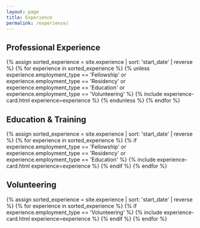 ```yaml
---
layout: page
title: Experience
permalink: /experience/
---
```


## Professional Experience

<div class="experience-grid">
  {% assign sorted_experience = site.experience | sort: 'start_date' | reverse %}
  {% for experience in sorted_experience %}
    {% unless experience.employment_type == 'Fellowship' or experience.employment_type == 'Residency' or experience.employment_type == 'Education' or experience.employment_type == 'Volunteering' %}
      {% include experience-card.html experience=experience %}
    {% endunless %}
  {% endfor %}
</div>

## Education & Training

<div class="experience-grid">
  {% assign sorted_experience = site.experience | sort: 'start_date' | reverse %}
  {% for experience in sorted_experience %}
    {% if experience.employment_type == 'Fellowship' or experience.employment_type == 'Residency' or experience.employment_type == 'Education' %}
      {% include experience-card.html experience=experience %}
    {% endif %}
  {% endfor %}
</div>

## Volunteering

<div class="experience-grid">
  {% assign sorted_experience = site.experience | sort: 'start_date' | reverse %}
  {% for experience in sorted_experience %}
    {% if experience.employment_type == 'Volunteering' %}
      {% include experience-card.html experience=experience %}
    {% endif %}
  {% endfor %}
</div>